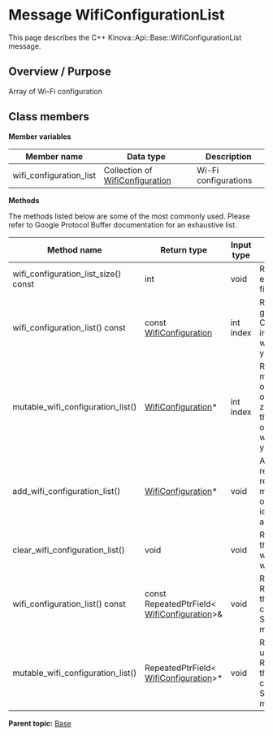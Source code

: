 # Message WifiConfigurationList

This page describes the C++ Kinova::Api::Base::WifiConfigurationList message.

## Overview / Purpose

Array of Wi-Fi configuration

## Class members

 **Member variables** 

|Member name|Data type|Description|
|-----------|---------|-----------|
|wifi\_configuration\_list|Collection of [WifiConfiguration](msg_Base_WifiConfiguration.md#)|Wi-Fi configurations|

 **Methods** 

The methods listed below are some of the most commonly used. Please refer to Google Protocol Buffer documentation for an exhaustive list.

|Method name|Return type|Input type|Description|
|-----------|-----------|----------|-----------|
|wifi\_configuration\_list\_size\(\) const|int|void|Returns the number of elements currently in the field.|
|wifi\_configuration\_list\(\) const|const [WifiConfiguration](msg_Base_WifiConfiguration.md#)|int index|Returns the element at the given zero-based index. Calling this method with index outside of \[0, wifi\_configuration\_list\_size\(\)\) yields undefined behavior.|
|mutable\_wifi\_configuration\_list\(\)| [WifiConfiguration](msg_Base_WifiConfiguration.md#)\*|int index|Returns a pointer to the mutable [WifiConfiguration](msg_Base_WifiConfiguration.md#) object that stores the value of the element at the given zero-based index. Calling this method with index outside of \[0, wifi\_configuration\_list\_size\(\)\) yields undefined behavior.|
|add\_wifi\_configuration\_list\(\)| [WifiConfiguration](msg_Base_WifiConfiguration.md#)\*|void|Adds a new element and returns a pointer to it. The returned [WifiConfiguration](msg_Base_WifiConfiguration.md#) is mutable and will have none of its fields set \(i.e. it will be identical to a newly-allocated [WifiConfiguration](msg_Base_WifiConfiguration.md#)\).|
|clear\_wifi\_configuration\_list\(\)|void|void|Removes all elements from the field. After calling this, wifi\_configuration\_list\_size\(\) will return zero.|
|wifi\_configuration\_list\(\) const|const RepeatedPtrField< [WifiConfiguration](msg_Base_WifiConfiguration.md#)\>&|void|Returns the underlying RepeatedPtrField that stores the field's elements. This container class provides STL-like iterators and other methods.|
|mutable\_wifi\_configuration\_list\(\)|RepeatedPtrField< [WifiConfiguration](msg_Base_WifiConfiguration.md#)\>\*|void|Returns a pointer to the underlying mutable RepeatedPtrField that stores the field's elements. This container class provides STL-like iterators and other methods.|

**Parent topic:** [Base](../references/summary_Base.md)

